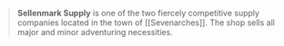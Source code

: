 > **Sellenmark Supply** is one of the two fiercely competitive supply companies located in the town of [[Sevenarches]]. The shop sells all major and minor adventuring necessities.








